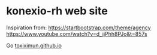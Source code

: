 # konexio-rh web site

Inspiration from:
    https://startbootstrap.com/theme/agency
    https://www.youtube.com/watch?v=d_jjPhh8PJo&t=857s

Go [toxiximun.github.io](https://xiximun.github.io/)
